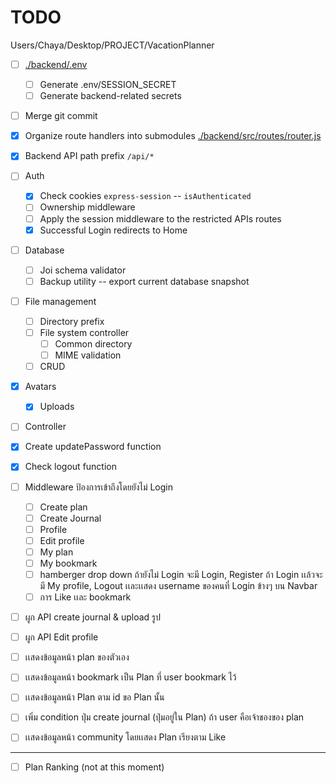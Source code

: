 # TODO

Users/Chaya/Desktop/PROJECT/VacationPlanner


- [ ] [./backend/.env](./backend/.env)
    - [ ] Generate .env/SESSION_SECRET
    - [ ] Generate backend-related secrets
- [ ] Merge git commit
- [X] Organize route handlers into submodules [./backend/src/routes/router.js](./backend/src/routes/router.js)
- [X] Backend API path prefix `/api/*`
- [ ] Auth
    - [X] Check cookies `express-session` -- `isAuthenticated`
    - [ ] Ownership middleware
    - [ ] Apply the session middleware to the restricted APIs routes
    - [X] Successful Login redirects to Home
- [ ] Database
    - [ ] Joi schema validator
    - [ ] Backup utility -- export current database snapshot
- [ ] File management
    - [ ] Directory prefix
    - [ ] File system controller
        - [ ] Common directory
        - [ ] MIME validation
    - [ ] CRUD
- [X] Avatars
    - [X] Uploads
- [ ] Controller
- [X] Create updatePassword function
- [X] Check logout function
- [ ] Middleware ป้องการเข้าถึงโดยยังไม่ Login
    - [ ] Create plan
    - [ ] Create Journal
    - [ ] Profile
    - [ ] Edit profile
    - [ ] My plan
    - [ ] My bookmark
    - [ ] hamberger drop down ถ้ายังไม่ Login จะมี Login, Register ถ้า Login เเล้วจะมี My profile, Logout เเละเเสดง username ของคนที่ Login ข้างๆ บน Navbar
    - [ ] การ Like เเละ bookmark

- [ ] ผูก API create journal & upload รูป
- [ ] ผูก API Edit profile
    

- [ ] เเสดงข้อมูลหน้า plan ของตัวเอง
- [ ] เเสดงข้อมูลหน้า bookmark เป็น Plan ที่ user bookmark ไว้
- [ ] เเสดงข้อมูลหน้า Plan ตาม id ขอ Plan นั้น
- [ ] เพิ่ม condition ปุ่ม create journal (ปุ่มอยู่ใน Plan) ถ้า user คือเจ้าของของ plan
- [ ] เเสดงข้อมูลหน้า community โดยเเสดง Plan เรียงตาม Like
 
---

- [ ] Plan Ranking (not at this moment)
